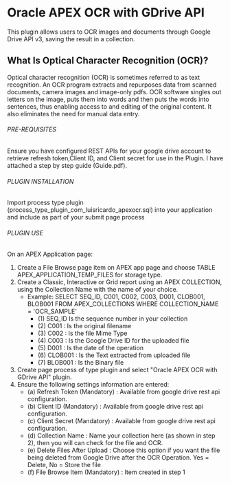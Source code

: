 # Oracle APEX OCR with GDrive API

This plugin allows users to OCR images and documents through Google Drive API v3, saving the result in a collection.

## What Is Optical Character Recognition (OCR)?

Optical character recognition (OCR) is sometimes referred to as text recognition. An OCR program extracts and repurposes data from scanned documents, camera images and image-only pdfs. OCR software singles out letters on the image, puts them into words and then puts the words into sentences, thus enabling access to and editing of the original content. It also eliminates the need for manual data entry.

###### PRE-REQUISITES

Ensure you have configured REST APIs for your google drive account to retrieve refresh token,Client ID, and Client secret for use in the Plugin. 
I have attached a step by step guide (Guide.pdf).

###### PLUGIN INSTALLATION

Import process type plugin (process_type_plugin_com_luisricardo_apexocr.sql) into your application and include as part of your submit page process

###### PLUGIN USE

On an APEX Application page: 

1. Create a File Browse page item on APEX app page and choose TABLE APEX_APPLICATION_TEMP_FILES for storage type.
2. Create a Classic, Interactive or Grid report using an APEX COLLECTION, using the Collection Name with the name of your choice.
	- Example: SELECT SEQ_ID, C001, C002, C003, D001, CLOB001, BLOB001 FROM APEX_COLLECTIONS WHERE COLLECTION_NAME = 'OCR_SAMPLE'
		- (1) SEQ_ID Is the sequence number in your collection
		- (2) C001 : Is the original filename
		- (3) C002 : Is the file Mime Type
		- (4) C003 : Is the Google Drive ID for the uploaded file
		- (5) D001 : Is the date of the operation
		- (6) CLOB001 : Is the Text extracted from uploaded file
		- (7) BLOB001 : Is the Binary file
3. Create page process of type plugin and select "Oracle APEX OCR with GDrive API" plugin.
4. Ensure the following settings information are entered:
   - (a) Refresh Token (Mandatory) : Available from google drive rest api configuration.
   - (b) Client ID (Mandatory) : Available from google drive rest api configuration.
   - (c) Client Secret (Mandatory) : Available from google drive rest api configuration.
   - (d) Collection Name : Name your collection here (as shown in step 2), then you will can check for the file and OCR.
   - (e) Delete Files After Upload : Choose this option if you want the file being deleted from Google Drive after the OCR Operation. Yes = Delete, No = Store the file
   - (f) File Browse Item (Mandatory) : Item created in step 1
